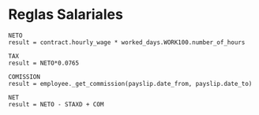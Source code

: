  # Reglas Salariales
 ```
 NETO
 result = contract.hourly_wage * worked_days.WORK100.number_of_hours
 ```
 
 ```
 TAX
 result = NETO*0.0765
 ```
 
 
 ```
 COMISSION
 result = employee._get_commission(payslip.date_from, payslip.date_to)
 ```
  
 ```
 NET
 result = NETO - STAXD + COM
 ```
